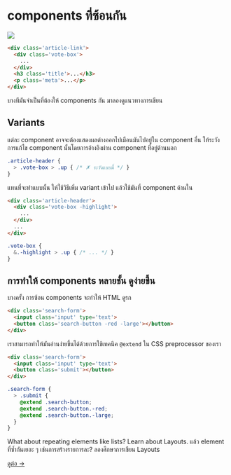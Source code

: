 # components ที่ซ้อนกัน

![](images/component-nesting.png)

```html
<div class='article-link'>
  <div class='vote-box'>
    ...
  </div>
  <h3 class='title'>...</h3>
  <p class='meta'>...</p>
</div>
```

บางทีมันจำเป็นที่ต้องให้ components กัน มาลองดูแนวทางการเขียน

## Variants

แต่ละ component อาจจะต้องแสดงผลต่างออกไปเมือนมันไปอยู่ใน component อื่น ให้ระวังการแก้ไข component นั้นโดยการอ้างอิงผ่าน component ที่อยู่ด้านนอก

```scss
.article-header {
  > .vote-box > .up { /* ✗ ระวังแบบนี้ */ }
}
```

แทนที่จะทำแบบนั้น ให้ใช้วิธีเพิ่ม variant เข้าไป แล้วใช้มันที่ component ด้านใน

```html
<div class='article-header'>
  <div class='vote-box -highlight'>
    ...
  </div>
  ...
</div>
```

```scss
.vote-box {
  &.-highlight > .up { /* ... */ }
}
```

## การทำให้ components หลายชั้น ดูง่ายขึ้น
บางครั้ง การซ้อน components จะทำให้ HTML ดูรก

```html
<div class='search-form'>
  <input class='input' type='text'>
  <button class='search-button -red -large'></button>
</div>
```
เราสามารถทำให้มันอ่านง่ายขึ้นได้ด้วยการใช้เทคนิค `@extend` ใน CSS preprocessor ของเรา

```html
<div class='search-form'>
  <input class='input' type='text'>
  <button class='submit'></button>
</div>
```

```scss
.search-form {
  > .submit {
    @extend .search-button;
    @extend .search-button.-red;
    @extend .search-button.-large;
  }
}
```

What about repeating elements like lists? Learn about Layouts.
แล้ว element ที่ซ้ำกันเยอะ ๆ เช่นการสร้างรายการละ? ลองศึกษาการเขียน Layouts

[ดูต่อ →](layouts.md)
<!-- {p:.pull-box} -->
